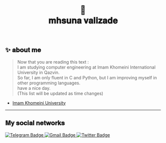 <h1 align="center">
🤍<br>𝐦𝐡𝐬𝐮𝐧𝐚 𝐯𝐚𝐥𝐢𝐳𝐚𝐝𝐞
</h1>
<br>

## ✨ 𝐚𝐛𝐨𝐮𝐭 𝐦𝐞

> Now that you are reading this text : <br>
I am studying computer engineering at Imam Khomeini International University in Qazvin.<br>
So far, I am only fluent in C and Python, but I am improving myself in other programming languages.<br>
have a nice day.<br>
(This list will be updated as time changes)

- [Imam Khomeini University](http://www.ikiu.ac.ir/fa/)

---

## 𝐌𝐲 𝐬𝐨𝐜𝐢𝐚𝐥 𝐧𝐞𝐭𝐰𝐨𝐫𝐤𝐬

<div id="badges">
  <a href="http://t.me/mhsuna">
    <img src="https://img.shields.io/badge/Telegram-black?style=for-the-badge&logo=Telegram&logoColor=white" alt="Telegram Badge"/>
  </a>
  <a href="fvalizade2004@gmail.com">
    <img src="https://img.shields.io/badge/Gmail-black?style=for-the-badge&logo=Gmail&logoColor=white" alt="Gmail Badge"/>
  </a>
  <a href="https://twitter.com/_mhsuna_?t=7fhAfJRX2aR1ONw5mTcg5w&s=09">
    <img src="https://img.shields.io/badge/Twitter-black?style=for-the-badge&logo=twitter&logoColor=white" alt="Twitter Badge"/>
  </a>
</div>

